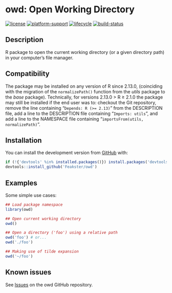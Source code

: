 # owd: Open Working Directory

<!-- Badges -->
[![license](https://img.shields.io/badge/license-MIT-blue)](https://choosealicense.com/licenses/mit/)
[![platform-support](https://img.shields.io/badge/R-%3E%3D2.13.0-blue)](https://www.r-project.org/)
[![lifecycle](https://img.shields.io/badge/lifecycle-stable-brightgreen.svg)](https://www.tidyverse.org/lifecycle/#stable)
[![build-status](https://travis-ci.org/Feakster/owd.svg?branch=master)](https://travis-ci.org/Feakster/owd)
<!--[![CRANstatus](https://www.r-pkg.org/badges/version/owd)](https://cran.r-project.org/package=owd)-->
<!--[![CRANdownloads](https://cranlogs.r-pkg.org/badges/grand-total/owd)](https://cran.r-project.org/package=owd)-->

## Description

R package to open the current working directory (or a given directory path) in your computer&rsquo;s file manager.

## Compatibility

The package may be installed on any version of R since 2.13.0, (coinciding with the migration of the `normalizePath()` function from the _utils_ package to the _base_ package). Technically, for versions 2.13.0 > R &ge; 2.1.0 the package may still be installed if the end user was to: checkout the Git repository, remove the line containing &ldquo;`Depends: R (>= 2.13)`&rdquo; from the DESCRIPTION file, add a line to the DESCRIPTION file containing &ldquo;`Imports: utils`&rdquo;, and add a line to the NAMESPACE file containing &ldquo;`importsFrom(utils, normalizePath)`&rdquo;.

## Installation

You can install the development version from [GitHub](https://github.com/Feakster/owd) with:

```R
if (!{'devtools' %in% installed.packages()}) install.packages('devtools')
devtools::install_github('Feakster/owd')
```

## Examples

Some simple use cases:

```R
## Load package namespace
library(owd)

## Open current working directory
owd()

## Open a directory ('foo') using a relative path
owd('foo') # or...
owd('./foo')

## Making use of tilde expansion
owd('~/foo')
```

## Known issues

See [Issues](https://github.com/Feakster/owd/issues) on the owd GitHub repository.
